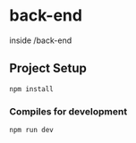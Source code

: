 # back-end
inside /back-end
## Project Setup
```
npm install
```

### Compiles for development
```
npm run dev
```
